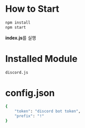 # How to Start

```zsh
npm install
npm start
```
**index.js**를 실행

# Installed Module

```zsh
discord.js
```

# config.json
```zsh
{
    "token": "discord bot token",
    "prefix": "!"
}
```